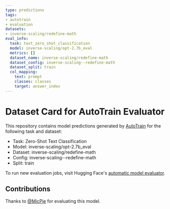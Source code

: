 ```yaml
---
type: predictions
tags:
- autotrain
- evaluation
datasets:
- inverse-scaling/redefine-math
eval_info:
  task: text_zero_shot_classification
  model: inverse-scaling/opt-2.7b_eval
  metrics: []
  dataset_name: inverse-scaling/redefine-math
  dataset_config: inverse-scaling--redefine-math
  dataset_split: train
  col_mapping:
    text: prompt
    classes: classes
    target: answer_index
---
```

# Dataset Card for AutoTrain Evaluator

This repository contains model predictions generated by [AutoTrain](https://huggingface.co/autotrain) for the following task and dataset:

* Task: Zero-Shot Text Classification
* Model: inverse-scaling/opt-2.7b_eval
* Dataset: inverse-scaling/redefine-math
* Config: inverse-scaling--redefine-math
* Split: train

To run new evaluation jobs, visit Hugging Face's [automatic model evaluator](https://huggingface.co/spaces/autoevaluate/model-evaluator).

## Contributions

Thanks to [@MicPie](https://huggingface.co/MicPie) for evaluating this model.